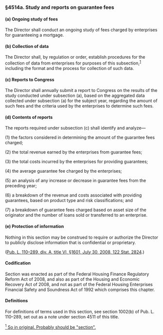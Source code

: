 ### §4514a. Study and reports on guarantee fees ###

[]()

#### (a) Ongoing study of fees ####

The Director shall conduct an ongoing study of fees charged by enterprises for guaranteeing a mortgage.

[]()

#### (b) Collection of data ####

The Director shall, by regulation or order, establish procedures for the collection of data from enterprises for purposes of this subsection,<sup><a href="#4514a_1_target" name="4514a_1">1</a></sup> including the format and the process for collection of such data.

[]()

#### (c) Reports to Congress ####

The Director shall annually submit a report to Congress on the results of the study conducted under subsection (a), based on the aggregated data collected under subsection (a) for the subject year, regarding the amount of such fees and the criteria used by the enterprises to determine such fees.

[]()

#### (d) Contents of reports ####

The reports required under subsection (c) shall identify and analyze—

[]()

(1) the factors considered in determining the amount of the guarantee fees charged;

[]()

(2) the total revenue earned by the enterprises from guarantee fees;

[]()

(3) the total costs incurred by the enterprises for providing guarantees;

[]()

(4) the average guarantee fee charged by the enterprises;

[]()

(5) an analysis of any increase or decrease in guarantee fees from the preceding year;

[]()

(6) a breakdown of the revenue and costs associated with providing guarantees, based on product type and risk classifications; and

[]()

(7) a breakdown of guarantee fees charged based on asset size of the originator and the number of loans sold or transferred to an enterprise.

[]()

#### (e) Protection of information ####

Nothing in this section may be construed to require or authorize the Director to publicly disclose information that is confidential or proprietary.

([Pub. L. 110–289, div. A, title VI, §1601, July 30, 2008, 122 Stat. 2824](/statviewer.htm?volume=122&page=2824).)

#### Codification ####

Section was enacted as part of the Federal Housing Finance Regulatory Reform Act of 2008, and also as part of the Housing and Economic Recovery Act of 2008, and not as part of the Federal Housing Enterprises Financial Safety and Soundness Act of 1992 which comprises this chapter.

#### Definitions ####

For definitions of terms used in this section, see section 1002(b) of Pub. L. 110–289, set out as a note under section 4511 of this title.

[<sup>1</sup> So in original. Probably should be "section".](#4514a_1)